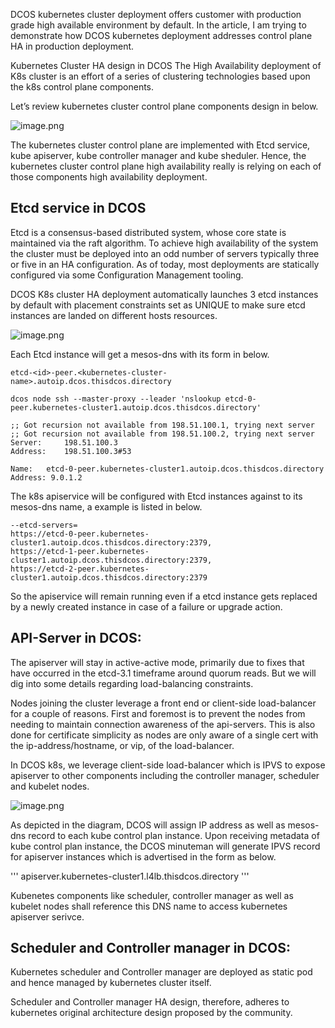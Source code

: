 DCOS kubernetes cluster deployment offers customer with production grade high available environment by default. In the article, I am trying to demonstrate how DCOS kubernetes deployment addresses control plane HA in production deployment. 



Kubernetes Cluster HA design in DCOS
The High Availability deployment of K8s cluster is an effort of a series of clustering technologies based upon the k8s control plane components.

Let’s review kubernetes cluster control plane components design in below.


![image.png](.attachments/image-2985ba95-9655-44cc-9e4f-7dabbf0dc798.png)

The kubernetes cluster control plane are implemented with Etcd service, kube apiserver, kube controller manager and kube sheduler. Hence, the kubernetes cluster control plane high availability really is relying on each of those components high availability deployment.




## Etcd service in DCOS ##

Etcd is a consensus-based distributed system, whose core state is maintained via the raft algorithm.  To achieve high availability of the system the cluster must be deployed into an odd number of servers typically three or five in an HA configuration.  As of today, most deployments are statically configured via some Configuration Management tooling.


DCOS K8s cluster HA deployment automatically launches 3 etcd instances by default with placement constraints set as UNIQUE to make sure etcd instances are landed on different hosts resources.

![image.png](.attachments/image-124b7736-abe0-4b35-905f-5ae9cd349e25.png)

Each Etcd instance will get a mesos-dns with its form in below.

```
etcd-<id>-peer.<kubernetes-cluster-name>.autoip.dcos.thisdcos.directory
```

```
dcos node ssh --master-proxy --leader 'nslookup etcd-0-peer.kubernetes-cluster1.autoip.dcos.thisdcos.directory'

;; Got recursion not available from 198.51.100.1, trying next server
;; Got recursion not available from 198.51.100.2, trying next server
Server:		198.51.100.3
Address:	198.51.100.3#53

Name:	etcd-0-peer.kubernetes-cluster1.autoip.dcos.thisdcos.directory
Address: 9.0.1.2
```

The k8s apiservice will be configured with Etcd instances against to its mesos-dns name, a example is listed in below.

```
--etcd-servers=
https://etcd-0-peer.kubernetes-cluster1.autoip.dcos.thisdcos.directory:2379,
https://etcd-1-peer.kubernetes-cluster1.autoip.dcos.thisdcos.directory:2379,
https://etcd-2-peer.kubernetes-cluster1.autoip.dcos.thisdcos.directory:2379
```

So the apiservice will remain running even if a etcd instance gets replaced by a newly created instance in case of a failure or upgrade action.

## API-Server in DCOS: ##

The apiserver will stay in active-active mode, primarily due to fixes that have occurred in the etcd-3.1 timeframe around quorum reads.  But we will dig into some details regarding load-balancing constraints.


Nodes joining the cluster leverage a front end or client-side load-balancer for a couple of reasons.  First and foremost is to prevent the nodes from needing to maintain connection awareness of the api-servers.  This is also done for certificate simplicity as nodes are only aware of a single cert with the ip-address/hostname, or vip, of the load-balancer.


In DCOS k8s, we leverage client-side load-balancer which is IPVS to expose apiserver to other components including the controller manager, scheduler and kubelet nodes.

![image.png](.attachments/image-c5e3d94d-fbcf-46ad-98e8-9a778e0d8976.png)

As depicted in the diagram, DCOS will assign IP address as well as mesos-dns record to each kube control plan instance. Upon receiving metadata of kube control plan instance, the DCOS minuteman will generate IPVS record for apiserver instances which is advertised in the form as below.


'''
apiserver.kubernetes-cluster1.l4lb.thisdcos.directory
'''

Kubenetes components like scheduler, controller manager as well as kubelet nodes shall reference this DNS name to access kubernetes apiserver serivce.

## Scheduler and Controller manager in DCOS: ##

Kubernetes scheduler and Controller manager are deployed as static pod and hence managed by kubernetes cluster itself.

Scheduler and Controller manager HA design, therefore, adheres to kubernetes original architecture design proposed by the community.
